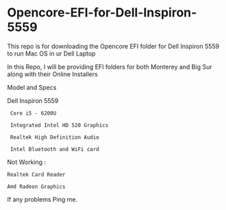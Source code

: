 # Opencore-EFI-for-Dell-Inspiron-5559
This repo is for downloading the Opencore EFI folder for Dell Inspiron 5559 to run Mac OS in ur Dell Laptop

In this Repo, I will be providing EFI folders for both Monterey and Big Sur along with their Online Installers

Model and  Specs

Dell Inspiron 5559

     Core i5 - 6200U

     Integrated Intel HD 520 Graphics

     Realtek High Definition Audio

     Intel Bluetooth and WiFi card

Not Working :
    
    Realtek Card Reader
    
    Amd Radeon Graphics
    
    
If any problems Ping me.    
